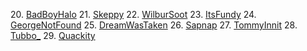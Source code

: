 20\. [BadBoyHalo](floor2/BadBoyHalo)
21\. [Skeppy](floor2/Skeppy)
22\. [WilburSoot](floor2/WilburSoot)
23\. [ItsFundy](floor2/ItsFundy)
24\. [GeorgeNotFound](floor2/GeorgeNotFound)
25\. [DreamWasTaken](floor2/DreamWasTaken)
26\. [Sapnap](floor2/Sapnap)
27\. [TommyInnit](floor2/TommyInnit)
28\. [Tubbo_](floor2/Tubbo_)
29\. [Quackity](floor2/Quackity)